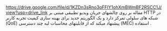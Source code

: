https://drive.google.com/file/d/1KZDn3sRno3oFFIY1ohXmBWmBF2RSCC1J/view?usp=drive_link
مقاله بر روی چالشهای جریان ویدیو تطبیقی مبتنی بر HTTP در شبکه های سلولی تمرکز دارد و یک الگوریتم جدید برای بهینه سازی کیفیت تجربه کاربر (QoE) پیشنهاد میکند که از قابلیتهای محاسبات لبه چند دسترسی (MEC) استفاده .
